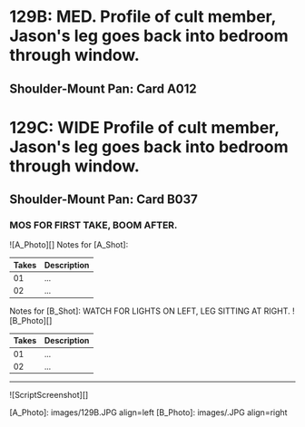 # 129B: MED. Profile of cult member, Jason's leg goes back into bedroom through window.
## Shoulder-Mount Pan: Card A012

# 129C: WIDE Profile of cult member, Jason's leg goes back into bedroom through window.
## Shoulder-Mount Pan: Card B037

### MOS FOR FIRST TAKE, BOOM AFTER.

![A_Photo][]
Notes for [A_Shot]: 

| Takes | Description |
|:---|:----|
| 01 | ... |
| 02 | ... |

Notes for [B_Shot]: WATCH FOR LIGHTS ON LEFT, LEG SITTING AT RIGHT.
![B_Photo][]

| Takes | Description |
|:---|:----|
| 01 | ... |
| 02 | ... |

----

![ScriptScreenshot][]


[A_Photo]:  images/129B.JPG align=left
[B_Photo]:  images/.JPG align=right